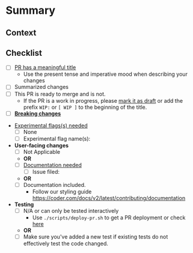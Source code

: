 <!-- Anything that looks like this is a comment and can't be seen after the Pull Request is created. -->

# Summary

<!-- Summarize your PR between here and the checklist. -->

## Context

<!-- Provide a little reasoning as to why this Pull Request helps and why you have opened it. -->

## Checklist

- [ ] [PR has a meaningful title](https://coder.com/docs/v2/latest/CONTRIBUTING#commit-messages)
    - Use the present tense and imperative mood when describing your changes
- [ ] Summarized changes
- [ ] This PR is ready to merge and is not.
    - If the PR is a work in progress, please [mark it as draft](https://docs.github.com/en/pull-requests/collaborating-with-pull-requests/proposing-changes-to-your-work-with-pull-requests/changing-the-stage-of-a-pull-request#converting-a-pull-request-to-a-draft) or add the prefix `WIP:` or `[ WIP ]` to the beginning of the title.
- [ ] **[Breaking changes](https://coder.com/docs/v2/latest/CONTRIBUTING#breaking-changes)**
- [Experimental flags(s) needed](https://coder.com/docs/v2/latest/cli/server#--experiments)
    - [ ] None   
    - [ ] Experimental flag name(s): <!-- Experimental feature name(s) here -->
- **User-facing changes**
    - [ ] Not Applicable
    - **OR**
    - [ ] [Documentation needed](https://github.com/PowerShell/PowerShell/blob/master/.github/CONTRIBUTING.md#pull-request---submission)
        - [ ] Issue filed: <!-- Number/link of that issue here -->
    - **OR**
    - [ ] Documentation included.
        - Follow our styling guide https://coder.com/docs/v2/latest/contributing/documentation
- **Testing**
    - [ ] N/A or can only be tested interactively
        - Use `./scripts/deploy-pr.sh` to get a PR deployment or check [here](https://coder.com/docs/v2/latest/CONTRIBUTING#deploying-a-pr)
    - **OR**
    - [ ] Make sure you've added a new test if existing tests do not effectively test the code changed.
